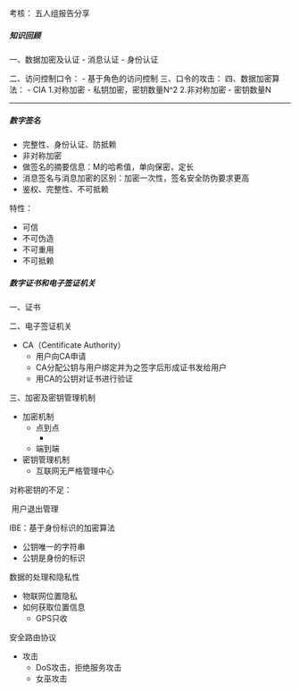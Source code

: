 考核：
  五人组报告分享
##### 知识回顾
  一、数据加密及认证
    - 消息认证
    - 身份认证

  二、访问控制口令：
    - 基于角色的访问控制
  三、口令的攻击：
  四、数据加密算法：
    - CIA
    1.对称加密
      - 私钥加密，密钥数量N^2
    2.非对称加密
      - 密钥数量N

----

##### 数字签名
- 完整性、身份认证、防抵赖
- 非对称加密
- 做签名的摘要信息：M的哈希值，单向保密，定长
- 消息签名与消息加密的区别：加密一次性，签名安全防伪要求更高
- 鉴权、完整性、不可抵赖

特性：

 - 可信
- 不可伪造
- 不可重用
- 不可抵赖

##### 数字证书和电子签证机关

一、证书

二、电子签证机关

 - CA（Centificate Authority）
   - 用户向CA申请
   - CA分配公钥与用户绑定并为之签字后形成证书发给用户
   - 用CA的公钥对证书进行验证

三、加密及密钥管理机制

 - 加密机制
   - 点到点
     - ​
   - 端到端
- 密钥管理机制
  - 互联网无严格管理中心





对称密钥的不足：

​	用户退出管理

IBE：基于身份标识的加密算法

 - 公钥唯一的字符串
- 公钥是身份的标识

数据的处理和隐私性

 - 物联网位置隐私
- 如何获取位置信息
  - GPS只收

安全路由协议

 - 攻击
   - DoS攻击，拒绝服务攻击
   - 女巫攻击

























